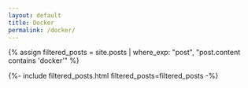 ```yaml
---
layout: default
title: Docker
permalink: /docker/
---
```

{% assign filtered_posts = site.posts | where_exp: "post", "post.content contains 'docker'" %}

{%- include filtered_posts.html filtered_posts=filtered_posts -%}

